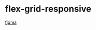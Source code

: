 # flex-grid-responsive

[figma](https://www.figma.com/design/87gRFe00lSsdbnQx83jufY/FLEX-GRID-RESPONSIVE)
